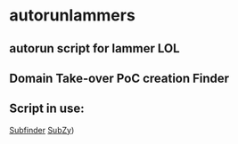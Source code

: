 # autorunlammers
autorun script for lammer LOL
---
Domain Take-over PoC creation Finder 
---
Script in use:
---
[Subfinder](https://github.com/projectdiscovery/subfinder)
[SubZy]([![https://github.com/LukaSikic/subzy))
